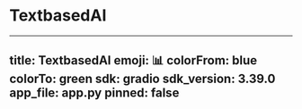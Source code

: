 # TextbasedAI
---
title: TextbasedAI
emoji: 📊
colorFrom: blue
colorTo: green
sdk: gradio
sdk_version: 3.39.0
app_file: app.py
pinned: false
---
